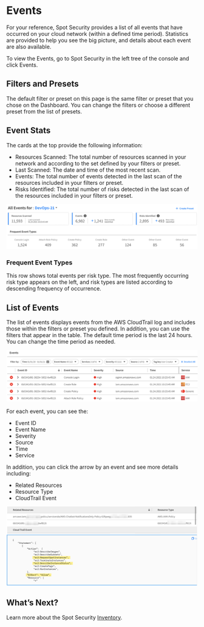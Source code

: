 <meta name="robots" content="noindex">

# Events

For your reference, Spot Security provides a list of all events that have occurred on your cloud network (within a defined time period). Statistics are provided to help you see the big picture, and details about each event are also available.

To view the Events, go to Spot Security in the left tree of the console and click Events.

## Filters and Presets

The default filter or preset on this page is the same filter or preset that you chose on the Dashboard. You can change the filters or choose a different preset from the list of presets.

## Event Stats

The cards at the top provide the following information:

- Resources Scanned: The total number of resources scanned in your network and according to the set defined by your filters or preset.
- Last Scanned: The date and time of the most recent scan.
- Events: The total number of events detected in the last scan of the resources included in your filters or preset.
- Risks Identified: The total number of risks detected in the last scan of the resources included in your filters or preset.

<img src="/spot-security/_media/features-events-01.png" />

### Frequent Event Types

This row shows total events per risk type. The most frequently occurring risk type appears on the left, and risk types are listed according to descending frequency of occurrence.

## List of Events

The list of events displays events from the AWS CloudTrail log and includes those within the filters or preset you defined. In addition, you can use the filters that appear in the table. The default time period is the last 24 hours. You can change the time period as needed.

<img src="/spot-security/_media/features-events-02.png" />

For each event, you can see the:

- Event ID
- Event Name
- Severity
- Source
- Time
- Service

In addition, you can click the arrow by an event and see more details including:

- Related Resources
- Resource Type
- CloudTrail Event

<img src="/spot-security/_media/features-events-03.png" />

## What’s Next?

Learn more about the Spot Security [Inventory](spot-security/features/inventory).
